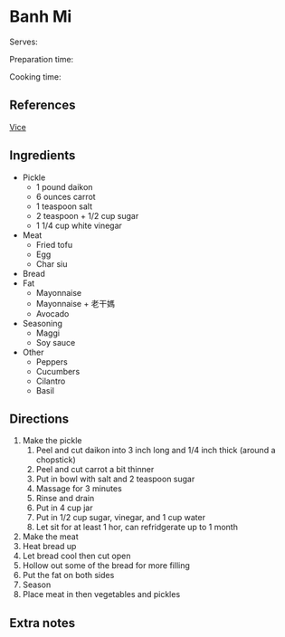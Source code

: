 # Banh Mi

Serves:

Preparation time:

Cooking time:

## References

[Vice](https://www.youtube.com/watch?v=k4HA1ejw_hA)

## Ingredients

- Pickle
  - 1 pound daikon
  - 6 ounces carrot
  - 1 teaspoon salt
  - 2 teaspoon + 1/2 cup sugar
  - 1 1/4 cup white vinegar
- Meat
  - Fried tofu
  - Egg
  - Char siu
- Bread
- Fat
  - Mayonnaise
  - Mayonnaise + 老干媽
  - Avocado
- Seasoning
  - Maggi
  - Soy sauce
- Other
  - Peppers
  - Cucumbers
  - Cilantro
  - Basil

## Directions

1. Make the pickle
   1. Peel and cut daikon into 3 inch long and 1/4 inch thick (around a chopstick)
   2. Peel and cut carrot a bit thinner
   3. Put in bowl with salt and 2 teaspoon sugar
   4. Massage for 3 minutes
   5. Rinse and drain
   6. Put in 4 cup jar
   7. Put in 1/2 cup sugar, vinegar, and 1 cup water
   8. Let sit for at least 1 hor, can refridgerate up to 1 month
2. Make the meat
3. Heat bread up
4. Let bread cool then cut open
5. Hollow out some of the bread for more filling
6. Put the fat on both sides
7. Season
8. Place meat in then vegetables and pickles

## Extra notes
